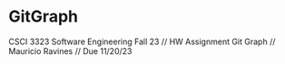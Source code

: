 # GitGraph
CSCI 3323 Software Engineering Fall 23 // HW Assignment Git Graph // Mauricio Ravines // Due 11/20/23

<!--3rd commit reference 0>
<!--4th commit reference 3>
<!--7th commit reference 4>
<!--8th commit reference 7>
<!--9th commit reference 8>